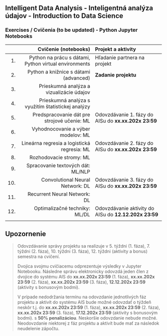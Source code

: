 ## Intelligent Data Analysis - Inteligentná analýza údajov - Introduction to Data Science 
### Exercises / Cvičenia (to be updated) - Python Jupyter Notebooks

|     | Cvičenie (notebooks)                                 | Projekt a aktivity                                    |
| ---:| ---------------------------------------------------: | :-----------------------------------------------------|
| 1.  | Python na prácu s dátami, Python virtual environments| Hľadanie partnera na projekt                          |
| 2.  | Python a knižnice s dátami (advanced)                | **Zadanie projektu**                                  |
| 3.  | Prieskumná analýza a vizualizácie údajov             |   |
| 4.  | Prieskumná analýza s využitím štatistickej analýzy   |   |
| 5.  | Predspracovanie dát pre strojové učenie: ML          | Odovzdávanie 1. fázy do AISu do **xx.xx.202x 23:59**  |
| 6.  | Vyhodnocovanie a výber modelov: ML                   |   |
| 7.  | Lineárna regresia a logistická regresia: ML          | Odovzdávanie 2. fázy do AISu do **xx.xx.202x 23:59**  |
| 8.  | Rozhodovacie stromy: ML                              |   |
| 9.  | Spracovanie textových dát: ML/NLP                    |   |
| 10. | Convolutional Neural Network: DL                     | Odovzdávanie 3. fázy do AISu do **xx.xx.202x 23:59**  |
| 11. | Recurrent Neural Network: DL	                       |   |
| 12. | Optimalizačné techniky: ML/DL                        | Odovzdávanie aktivity do AISu do **12.12.202x 23:59** |
|     |                                                      |   |

## Upozornenie

> Odovzdávanie správy projektu sa realizuje v
> 5. týždni (1. fáza),
> 7. týždni (2. fáza),
> 10. týždni (3. fáza),
> 12. týždni (aktivity a bonus) semestra na cvičení. 
> 
> Dvojica svojmu cvičiacemu odprezentuje výsledky v Jupyter Notebooku. Následne správu elektronicky odovzdá jeden člen z dvojice do systému AIS do
> **xx.xx.202x 23:59** (1. fáza),
> **xx.xx.202x 23:59** (2. fáza),
> **xx.xx.202x 23:59** (3. fáza),
> **12.12.202x 23:59** (aktivity s bonusovým bodmi).
> 
> V prípade nedodržania termínu na odovzdanie jednotlivých fáz projektu a aktivít do systému AIS bude možné odovzdať o týždeň neskôr t.j. do
> **xx.xx.202x 23:59** (1. fáza),
> **xx.xx.202x 23:59** (2. fáza),
> **xx.xx.202x 23:59** (3. fáza),
> **17.12.202x 23:59** (aktivity s bonusovým bodmi).
> s **50% penalizáciou**. 
> Neskoršie odovzdanie nebude možné. Neodovzdanie niektorej z fáz projektu a aktivít bude mať za následok neudelenie zápočtu.
